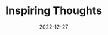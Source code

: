 ---
slug: thought-for-the-day
title: "Inspiring Thoughts"
date: 2022-12-27
excerpt: 'An unknown flower in a strange land speaks to the poet 
are we not of the same soil my lover.'
tags: [Inspiration, Motivation, Quotes, Thoughts]
---